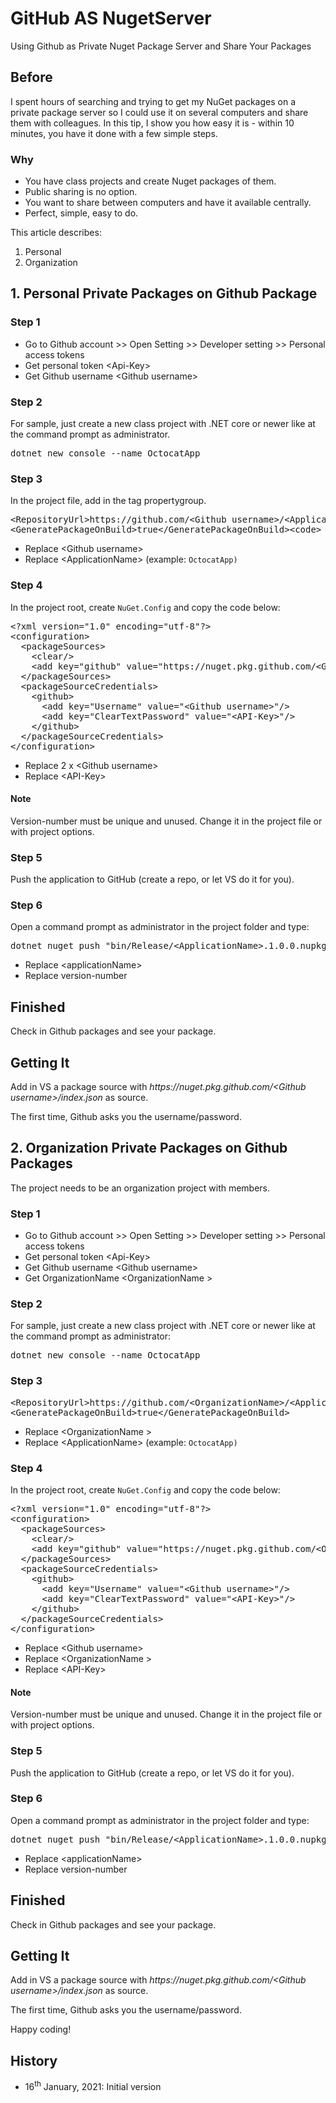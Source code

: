 # GitHub AS NugetServer
Using Github as Private Nuget Package Server and Share Your Packages

## Before
I spent hours of searching and trying to get my NuGet packages on a private package server so I could use it on several computers and share them with colleagues. In this tip, I show you how easy it is - within 10 minutes, you have it done with a few simple steps.

<h3>Why</h3>

<ul>
	<li>You have class projects and create Nuget packages of them.</li>
	<li>Public sharing is no option.</li>
	<li>You want to share between computers and have it available centrally.</li>
	<li>Perfect, simple, easy to do.</li>
</ul>

<p>This article describes:</p>

<ol>
	<li>Personal</li>
	<li>Organization</li>
</ol>

<h2>1. Personal Private Packages on Github Package</h2>

<h3>Step 1</h3>

<ul>
	<li>Go to Github account &gt;&gt; Open Setting &gt;&gt; Developer setting &gt;&gt; Personal access tokens</li>
	<li>Get personal token &lt;Api-Key&gt;</li>
	<li>Get Github username &lt;Github username&gt;</li>
</ul>

<h3>Step 2</h3>

<p>For sample, just create a new class project with .NET core or newer like at the command prompt as administrator.</p>

<pre lang="text">
dotnet new console --name OctocatApp</pre>

<h3>Step 3</h3>

<p>In the project file, add in the tag propertygroup.</p>

<pre lang="xml">
&lt;RepositoryUrl&gt;https://github.com/&lt;Github username&gt;/&lt;ApplicationName&gt;/&lt;/RepositoryUrl&gt;
&lt;GeneratePackageOnBuild&gt;true&lt;/GeneratePackageOnBuild&gt;&lt;code&gt;</pre>

<ul>
	<li>Replace &lt;Github username&gt;</li>
	<li>Replace &lt;ApplicationName&gt; (example: <code>OctocatApp)</code></li>
</ul>

<h3>Step 4</h3>

<p>In the project root, create <code>NuGet.Config</code> and copy the code below:</p>

<pre lang="xml">
&lt;?xml version=&quot;1.0&quot; encoding=&quot;utf-8&quot;?&gt;
&lt;configuration&gt;
  &lt;packageSources&gt;
    &lt;clear/&gt;
    &lt;add key=&quot;github&quot; value=&quot;https://nuget.pkg.github.com/&lt;Github username&gt;/index.json&quot;/&gt;
  &lt;/packageSources&gt;
  &lt;packageSourceCredentials&gt;
    &lt;github&gt;
      &lt;add key=&quot;Username&quot; value=&quot;&lt;Github username&gt;&quot;/&gt;
      &lt;add key=&quot;ClearTextPassword&quot; value=&quot;&lt;API-Key&gt;&quot;/&gt;
    &lt;/github&gt;
  &lt;/packageSourceCredentials&gt;
&lt;/configuration&gt;</pre>

<ul>
	<li>Replace 2 x &lt;Github username&gt;</li>
	<li>Replace &lt;API-Key&gt;</li>
</ul>

<h4>Note</h4>

<p>Version-number must be unique and unused. Change it in the project file or with project options.</p>

<h3>Step 5</h3>

<p>Push the application to GitHub (create a repo, or let VS do it for you).</p>

<h3>Step 6</h3>

<p>Open a command prompt as administrator in the project folder and type:</p>

<pre lang="text">
dotnet nuget push &quot;bin/Release/&lt;ApplicationName&gt;.1.0.0.nupkg&quot;  --source &quot;github&quot;</pre>

<ul>
	<li>Replace &lt;applicationName&gt;</li>
	<li>Replace version-number</li>
</ul>

<h2>Finished</h2>

<p>Check in Github packages and see your package.</p>

<h2>Getting It</h2>

<p>Add in VS a package source with <em>https://nuget.pkg.github.com/&lt;Github username&gt;/index.json</em> as source.</p>

<p>The first time, Github asks you the username/password.</p>

<h2>2. Organization Private Packages on Github Packages</h2>

<p>The project needs to be an organization project with members.</p>

<h3>Step 1</h3>

<ul>
	<li>Go to Github account &gt;&gt; Open Setting &gt;&gt; Developer setting &gt;&gt; Personal access tokens</li>
	<li>Get personal token &lt;Api-Key&gt;</li>
	<li>Get Github username &lt;Github username&gt;</li>
	<li>Get OrganizationName &lt;OrganizationName &gt;</li>
</ul>

<h3>Step 2</h3>

<p>For sample, just create a new class project with .NET core or newer like at the command prompt as administrator:</p>

<pre lang="text">
dotnet new console --name OctocatApp</pre>

<h3>Step 3</h3>

<pre lang="xml">
&lt;RepositoryUrl&gt;https://github.com/&lt;OrganizationName&gt;/&lt;ApplicationName&gt;/&lt;/RepositoryUrl&gt;
&lt;GeneratePackageOnBuild&gt;true&lt;/GeneratePackageOnBuild&gt;</pre>

<ul>
	<li>Replace &lt;OrganizationName &gt;</li>
	<li>Replace &lt;ApplicationName&gt; (example: <code>OctocatApp)</code></li>
</ul>

<h3>Step 4</h3>

<p>In the project root, create <code>NuGet.Config</code> and copy the code below:</p>

<pre lang="xml">
&lt;?xml version=&quot;1.0&quot; encoding=&quot;utf-8&quot;?&gt;
&lt;configuration&gt;
  &lt;packageSources&gt;
    &lt;clear/&gt;
    &lt;add key=&quot;github&quot; value=&quot;https://nuget.pkg.github.com/&lt;OrganizationName&gt;/index.json&quot;/&gt;
  &lt;/packageSources&gt;
  &lt;packageSourceCredentials&gt;
    &lt;github&gt;
      &lt;add key=&quot;Username&quot; value=&quot;&lt;Github username&gt;&quot;/&gt;
      &lt;add key=&quot;ClearTextPassword&quot; value=&quot;&lt;API-Key&gt;&quot;/&gt;
    &lt;/github&gt;
  &lt;/packageSourceCredentials&gt;
&lt;/configuration&gt;</pre>

<ul>
	<li>Replace &lt;Github username&gt;</li>
	<li>Replace &lt;OrganizationName &gt;</li>
	<li>Replace &lt;API-Key&gt;</li>
</ul>

<h4>Note</h4>

<p>Version-number must be unique and unused. Change it in the project file or with project options.</p>

<h3>Step 5</h3>

<p>Push the application to GitHub (create a repo, or let VS do it for you).</p>

<h3>Step 6</h3>

<p>Open a command prompt as administrator in the project folder and type:</p>

<pre lang="text">
dotnet nuget push &quot;bin/Release/&lt;ApplicationName&gt;.1.0.0.nupkg&quot;  --source &quot;github&quot;</pre>

<ul>
	<li>Replace &lt;applicationName&gt;</li>
	<li>Replace version-number</li>
</ul>

<h2>Finished</h2>

<p>Check in Github packages and see your package.</p>

<h2>Getting It</h2>

<p>Add in VS a package source with <em>https://nuget.pkg.github.com/&lt;Github username&gt;/index.json</em> as source.</p>

<p>The first time, Github asks you the username/password.</p>

<p>Happy coding!</p>

<h2>History</h2>

<ul>
	<li>16<sup>th</sup> January, 2021: Initial version</li>
</ul>
